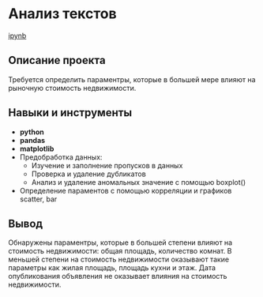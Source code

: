 # Анализ текстов

[ipynb](https://github.com/VellStef/Portfolio/blob/main/Real%20Estate%20Research/Исследование%20объявлений%20о%20продаже%20недвижимости.ipynb)

## Описание проекта

Требуется определить параментры, которые в большей мере влияют на рыночную стоимость недвижимости.



## Навыки и инструменты

- **python**
- **pandas**
- **matplotlib**
- Предобработка данных:
  - Изучение и заполнение пропусков в данных
  - Проверка и удаление дубликатов
  - Анализ и удаление аномальных значение с помощью boxplot()
- Определение параментов с помощью корреляции и графиков scatter, bar


## Вывод

Обнаружены параментры, которые в большей степени влияют на стоимость недвижимости: общая площадь, количество комнат. В меньшей степени на стоимость недвижимости оказывают такие параметры как жилая площадь, площадь кухни и этаж. Дата опубликования объявления не оказывает влияния на стоимость недвижимости. 
